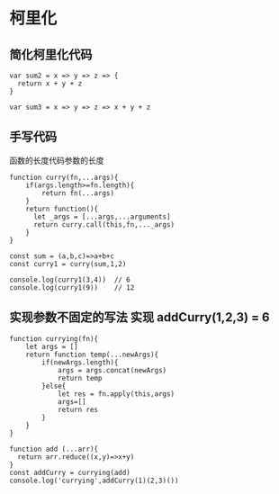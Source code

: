 <script setup>
function curry(fn,...args){

    if(args.length>=fn.length){
        return fn(...args)
    }
    return function(){
      let _args = [...args,...arguments]  
      return curry.call(this,fn,..._args)
    }
}
const sum =(a,b,c)=>a+b+c
const curry1 = curry(sum,1,2)

console.log(curry1(3,4))
console.log(curry1(9))


function currying(fn){
    let args = []
    return function temp(...newArgs){
        if(newArgs.length){
            args = args.concat(newArgs)
            return temp
        }else{
            let res = fn.apply(this,args)
            args=[]
            return res
        }
    }
}

function add (...arr){
  return arr.reduce((x,y)=>x+y)
}
const temp = currying(add)
console.log('currying',temp(1)(2)(3)())
console.log('currying',temp(1)(2,3)())
</script>

# 柯里化

## 简化柯里化代码

```
var sum2 = x => y => z => {
  return x + y + z
}

var sum3 = x => y => z => x + y + z

```

## 手写代码

函数的长度代码参数的长度

```
function curry(fn,...args){
    if(args.length>=fn.length){
        return fn(...args)
    }
    return function(){
      let _args = [...args,...arguments]
      return curry.call(this,fn,..._args)
    }
}

const sum = (a,b,c)=>a+b+c
const curry1 = curry(sum,1,2)

console.log(curry1(3,4))  // 6
console.log(curry1(9))    // 12
```

## 实现参数不固定的写法 实现 addCurry(1,2,3) = 6

```
function currying(fn){
    let args = []
    return function temp(...newArgs){
        if(newArgs.length){
            args = args.concat(newArgs)
            return temp
        }else{
            let res = fn.apply(this,args)
            args=[]
            return res
        }
    }
}

function add (...arr){
  return arr.reduce((x,y)=>x+y)
}
const addCurry = currying(add)
console.log('currying',addCurry(1)(2,3)())
```

